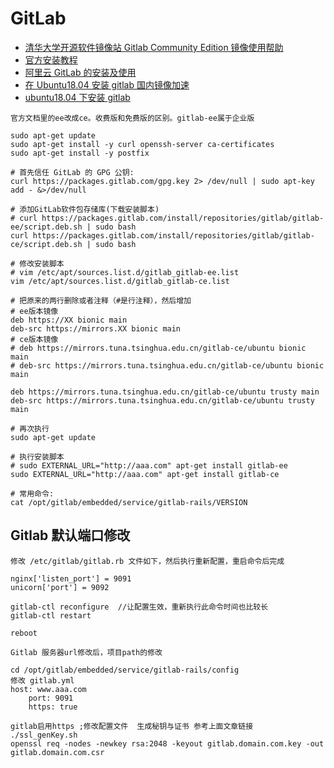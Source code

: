 # GitLab

- [清华大学开源软件镜像站 Gitlab Community Edition 镜像使用帮助](https://mirror.tuna.tsinghua.edu.cn/help/gitlab-ce/)
- [官方安装教程](https://about.gitlab.com/install/#ubuntu)
- [阿里云 GitLab 的安装及使用](https://blog.csdn.net/anaitudou/article/details/80388161)
- [在 Ubuntu18.04 安装 gitlab 国内镜像加速](http://ccimage.cn/2018-05/ubuntu18-04-install-gitlab-chinese-mirror.html#comment-115)
- [ubuntu18.04 下安装 gitlab](https://blog.csdn.net/u012838045/article/details/80881243)

```shell
官方文档里的ee改成ce。收费版和免费版的区别。gitlab-ee属于企业版

sudo apt-get update
sudo apt-get install -y curl openssh-server ca-certificates
sudo apt-get install -y postfix

# 首先信任 GitLab 的 GPG 公钥:
curl https://packages.gitlab.com/gpg.key 2> /dev/null | sudo apt-key add - &>/dev/null

# 添加GitLab软件包存储库(下载安装脚本)
# curl https://packages.gitlab.com/install/repositories/gitlab/gitlab-ee/script.deb.sh | sudo bash
curl https://packages.gitlab.com/install/repositories/gitlab/gitlab-ce/script.deb.sh | sudo bash

# 修改安装脚本
# vim /etc/apt/sources.list.d/gitlab_gitlab-ee.list
vim /etc/apt/sources.list.d/gitlab_gitlab-ce.list

# 把原来的两行删除或者注释（#是行注释），然后增加
# ee版本镜像
deb https://XX bionic main
deb-src https://mirrors.XX bionic main
# ce版本镜像
# deb https://mirrors.tuna.tsinghua.edu.cn/gitlab-ce/ubuntu bionic main
# deb-src https://mirrors.tuna.tsinghua.edu.cn/gitlab-ce/ubuntu bionic main

deb https://mirrors.tuna.tsinghua.edu.cn/gitlab-ce/ubuntu trusty main
deb-src https://mirrors.tuna.tsinghua.edu.cn/gitlab-ce/ubuntu trusty main

# 再次执行
sudo apt-get update

# 执行安装脚本
# sudo EXTERNAL_URL="http://aaa.com" apt-get install gitlab-ee
sudo EXTERNAL_URL="http://aaa.com" apt-get install gitlab-ce

# 常用命令:
cat /opt/gitlab/embedded/service/gitlab-rails/VERSION
```

## Gitlab 默认端口修改

```shell
修改 /etc/gitlab/gitlab.rb 文件如下，然后执行重新配置，重启命令后完成

nginx['listen_port'] = 9091
unicorn['port'] = 9092

gitlab-ctl reconfigure  //让配置生效，重新执行此命令时间也比较长
gitlab-ctl restart

reboot

Gitlab 服务器url修改后，项目path的修改

cd /opt/gitlab/embedded/service/gitlab-rails/config
修改 gitlab.yml
host: www.aaa.com
    port: 9091
    https: true

gitlab启用https ;修改配置文件  生成秘钥与证书 参考上面文章链接
./ssl_genKey.sh
openssl req -nodes -newkey rsa:2048 -keyout gitlab.domain.com.key -out gitlab.domain.com.csr


```